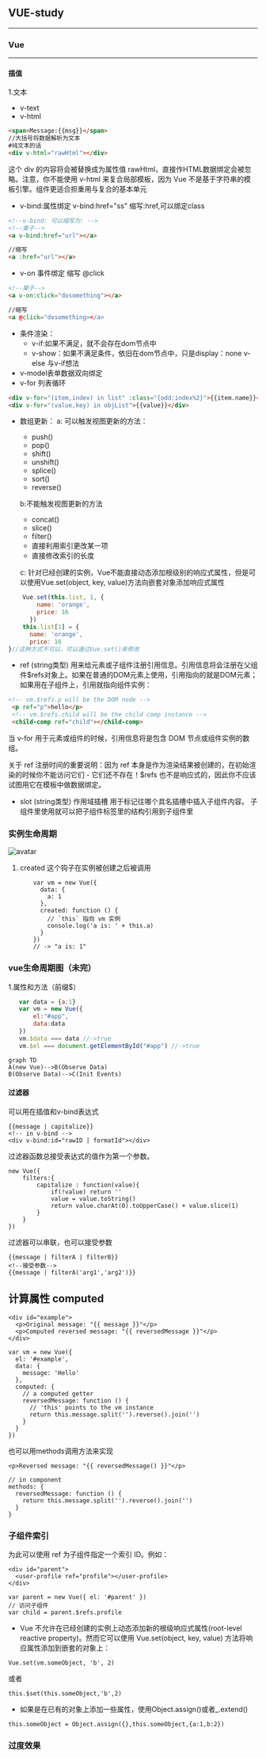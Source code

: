 ## VUE-study
-----------------------
### Vue
-----------------------
#### 插值
1.文本
* v-text
* v-html
```html
<span>Message:{{msg}}</span>
//大括号将数据解析为文本
#纯文本的话
<div v-html="rawHtml"></div>
```
这个 div 的内容将会被替换成为属性值 rawHtml，直接作HTML数据绑定会被忽略。注意，你不能使用 v-html 来复合局部模板，因为 Vue 不是基于字符串的模板引擎。组件更适合担重用与复合的基本单元
* v-bind:属性绑定 v-bind:href="ss" 缩写:href,可以绑定class
```html
<!--v-bind: 可以缩写为: -->
<!--栗子-->
<a v-bind:href="url"></a>

//缩写
<a :href="url"></a>
```
* v-on 事件绑定 缩写 @click
```html
<!--栗子-->
<a v-on:click="dosomething"></a>

//缩写
<a @click="dosomething></a>
```
+ 条件渲染：
  * v-if:如果不满足，就不会存在dom节点中
  * v-show：如果不满足条件，依旧在dom节点中，只是display：none
  v-else 与v-if想法
+ v-model表单数据双向绑定
+ v-for 列表循环
```html
<div v-for="(item,index) in list" :class="{odd:index%2}">{{item.name}}</div>
<div v-for="(value,key) in objList">{{value}}</div>
```
+ 数组更新：
  a: 可以触发视图更新的方法：
    * push()
    * pop()
    * shift()
    * unshift()
    * splice()
    * sort()
    * reverse()

  b:不能触发视图更新的方法
    * concat()
    * slice()
    * filter()
    * 直接利用索引更改某一项
    * 直接修改索引的长度

  c: 针对已经创建的实例，Vue不能直接动态添加根级别的响应式属性，但是可以使用Vue.set(object, key, value)方法向嵌套对象添加响应式属性 
```javascript
    Vue.set(this.list, 1, {
        name: 'orange',
        price: 16
      })
    this.list[1] = {
      name: 'orange',
      price: 16
}//这种方式不可以，可以通过Vue.set()来修改
```
+ ref (string类型)
用来给元素或子组件注册引用信息。引用信息将会注册在父组件\$refs对象上。如果在普通的DOM元素上使用，引用指向的就是DOM元素；如果用在子组件上，引用就指向组件实例：
```html
<!-- vm.$refs.p will be the DOM node -->
 <p ref="p">hello</p>
 <!-- vm.$refs.child will be the child comp instance -->
 <child-comp ref="child"></child-comp>
```
当 v-for 用于元素或组件的时候，引用信息将是包含 DOM 节点或组件实例的数组。

关于 ref 注册时间的重要说明：因为 ref 本身是作为渲染结果被创建的，在初始渲染的时候你不能访问它们 - 它们还不存在！$refs 也不是响应式的，因此你不应该试图用它在模板中做数据绑定。
+ slot (string类型) 作用域插槽
用于标记往哪个具名插槽中插入子组件内容。 子组件里使用就可以把子组件标签里的结构引用到子组件里
### 实例生命周期
![avatar](/images/lifecycle.png)
  1. created 这个钩子在实例被创建之后被调用

 ``` 
        var vm = new Vue({
          data: {
            a: 1
          },
          created: function () {
            // `this` 指向 vm 实例
            console.log('a is: ' + this.a)
          }
        })
        // -> "a is: 1"
```
### vue生命周期图（未完）
1.属性和方法（前缀\$）
 ```javascript
    var data = {a:1}
    var vm = new Vue({
        el:"#app",
        data:data
    })
    vm.$data === data //->true
    vm.$el === document.getElementById("#app") //->true
 ```    
 

```
graph TD
A(new Vue)-->B(Observe Data)
B(Observe Data)-->C(Init Events)

```

#### 过滤器
可以用在插值和v-bind表达式
```
{{message | capitalize}}
<!-- in v-bind -->
<div v-bind:id="rawID | formatId"></div>
```
过滤器函数总接受表达式的值作为第一个参数。

```
new Vue({
    filters:{
        capitalize : function(value){
            if(!value) return ''
            value = value.toString()
            return value.charAt(0).toUpperCase() + value.slice(1)
        }
    }
})
```
过滤器可以串联，也可以接受参数

```
{{message | filterA | filterB}}
<!--接受参数-->
{{message | filterA('arg1','arg2')}}
```
## 计算属性 computed

```
<div id="example">
  <p>Original message: "{{ message }}"</p>
  <p>Computed reversed message: "{{ reversedMessage }}"</p>
</div>
```

```
var vm = new Vue({
  el: '#example',
  data: {
    message: 'Hello'
  },
  computed: {
    // a computed getter
    reversedMessage: function () {
      // 'this' points to the vm instance
      return this.message.split('').reverse().join('')
    }
  }
})
```
也可以用methods调用方法来实现

```
<p>Reversed message: "{{ reversedMessage() }}"</p>
```

```
// in component
methods: {
  reversedMessage: function () {
    return this.message.split('').reverse().join('')
  }
}
```
### 子组件索引
为此可以使用 ref 为子组件指定一个索引 ID。例如：
```
<div id="parent">
  <user-profile ref="profile"></user-profile>
</div>
```
```
var parent = new Vue({ el: '#parent' })
// 访问子组件
var child = parent.$refs.profile
```
* Vue 不允许在已经创建的实例上动态添加新的根级响应式属性(root-level reactive property)。然而它可以使用 Vue.set(object, key, value) 方法将响应属性添加到嵌套的对象上：
```
Vue.set(vm.someObject, 'b', 2)
```
或者
```
this.$set(this.someObject,'b',2)
```
* 如果是在已有的对象上添加一些属性，使用Object.assign()或者_.extend()
```
this.someObject = Object.assign({},this.someObject,{a:1,b:2})
```
### 过度效果



















    
 